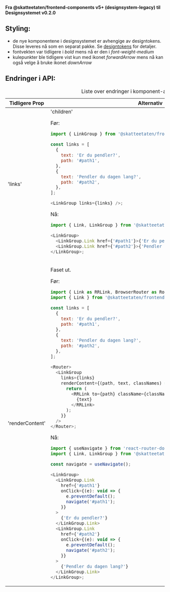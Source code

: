 **Fra @skatteetaten/frontend-components v5+ (designsystem-legacy) til Designsystemet v0.2.0**

## Styling:

- de nye komponentene i designsystemet er avhengige av designtokens. Disse leveres nå som en separat pakke. Se [designtokens](#section-designtokens-deprecated) for detaljer.
- fontvekten var tidligere i _bold_ mens nå er den i _font-weight-medium_
- kulepunkter ble tidligere vist kun med ikonet _forwardArrow_ mens nå kan også velge å bruke ikonet _downArrow_

## Endringer i API:

<div class="migration-tabell">
<table>
<caption>Liste over endringer i komponent-api'et</caption>
<thead><tr><th>Tidligere Prop</th><th>Alternativ</th></tr></thead>
<tbody>
<tr>
<td>'links'</td>
<td>
'children'

Før:

```javascript static
import { LinkGroup } from '@skatteetaten/frontend-components/LinkGroup';

const links = [
  {
    text: 'Er du pendler?',
    path: '#path1',
  },
  {
    text: 'Pendler du dagen lang?',
    path: '#path2',
  },
];

<LinkGroup links={links} />;
```

Nå:

```js static
import { Link, LinkGroup } from '@skatteetaten/ds-buttons';

<LinkGroup>
  <LinkGroup.Link href={'#path1'}>{'Er du pendler?'}</LinkGroup.Link>
  <LinkGroup.Link href={'#path2'}>{'Pendler du dagen lang?'}</LinkGroup.Link>
</LinkGroup>;
```

</td>
</tr>
<tr>
<td>'renderContent'</td>
<td>

Faset ut.

Før:

```javascript static
import { Link as RRLink, BrowserRouter as Router } from 'react-router-dom';
import { Link } from '@skatteetaten/frontend-components/Link';

const links = [
  {
    text: 'Er du pendler?',
    path: '#path1',
  },
  {
    text: 'Pendler du dagen lang?',
    path: '#path2',
  },
];

<Router>
  <LinkGroup
    links={links}
    renderContent={(path, text, classNames) => {
      return (
        <RRLink to={path} className={classNames}>
          {text}
        </RRLink>
      );
    }}
  />
</Router>;
```

Nå:

```js static
import { useNavigate } from 'react-router-dom';
import { Link, LinkGroup } from '@skatteetaten/ds-buttons';

const navigate = useNavigate();

<LinkGroup>
  <LinkGroup.Link
    href={'#path1'}
    onClick={(e): void => {
      e.preventDefault();
      navigate('#path1');
    }}
  >
    {'Er du pendler?'}
  </LinkGroup.Link>
  <LinkGroup.Link
    href={'#path2'}
    onClick={(e): void => {
      e.preventDefault();
      navigate('#path2');
    }}
  >
    {'Pendler du dagen lang?'}
  </LinkGroup.Link>
</LinkGroup>;
```

</td>
</tr>
<tr>
</tr>
</tbody>
</table>
</div>
